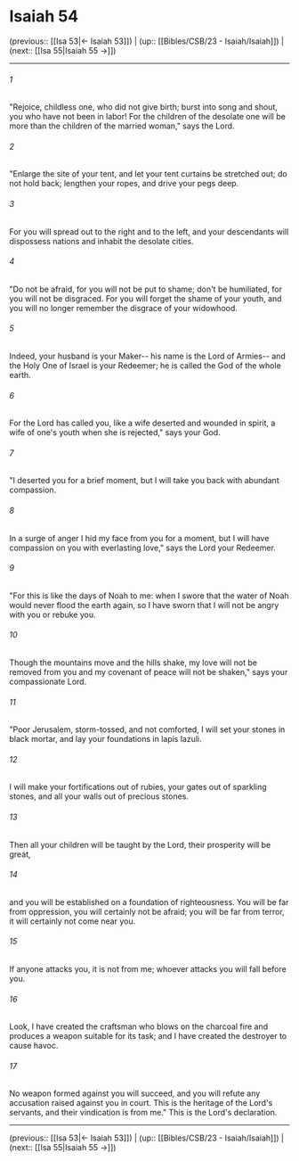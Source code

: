 # Isaiah 54

(previous:: [[Isa 53|← Isaiah 53]]) | (up:: [[Bibles/CSB/23 - Isaiah/Isaiah]]) | (next:: [[Isa 55|Isaiah 55 →]])

***


###### 1 
"Rejoice, childless one, who did not give birth; burst into song and shout, you who have not been in labor! For the children of the desolate one will be more than the children of the married woman," says the Lord. 

###### 2 
"Enlarge the site of your tent, and let your tent curtains be stretched out; do not hold back; lengthen your ropes, and drive your pegs deep. 

###### 3 
For you will spread out to the right and to the left, and your descendants will dispossess nations and inhabit the desolate cities. 

###### 4 
"Do not be afraid, for you will not be put to shame; don't be humiliated, for you will not be disgraced. For you will forget the shame of your youth, and you will no longer remember the disgrace of your widowhood. 

###### 5 
Indeed, your husband is your Maker-- his name is the Lord of Armies-- and the Holy One of Israel is your Redeemer; he is called the God of the whole earth. 

###### 6 
For the Lord has called you, like a wife deserted and wounded in spirit, a wife of one's youth when she is rejected," says your God. 

###### 7 
"I deserted you for a brief moment, but I will take you back with abundant compassion. 

###### 8 
In a surge of anger I hid my face from you for a moment, but I will have compassion on you with everlasting love," says the Lord your Redeemer. 

###### 9 
"For this is like the days of Noah to me: when I swore that the water of Noah would never flood the earth again, so I have sworn that I will not be angry with you or rebuke you. 

###### 10 
Though the mountains move and the hills shake, my love will not be removed from you and my covenant of peace will not be shaken," says your compassionate Lord. 

###### 11 
"Poor Jerusalem, storm-tossed, and not comforted, I will set your stones in black mortar, and lay your foundations in lapis lazuli. 

###### 12 
I will make your fortifications out of rubies, your gates out of sparkling stones, and all your walls out of precious stones. 

###### 13 
Then all your children will be taught by the Lord, their prosperity will be great, 

###### 14 
and you will be established on a foundation of righteousness. You will be far from oppression, you will certainly not be afraid; you will be far from terror, it will certainly not come near you. 

###### 15 
If anyone attacks you, it is not from me; whoever attacks you will fall before you. 

###### 16 
Look, I have created the craftsman who blows on the charcoal fire and produces a weapon suitable for its task; and I have created the destroyer to cause havoc. 

###### 17 
No weapon formed against you will succeed, and you will refute any accusation raised against you in court. This is the heritage of the Lord's servants, and their vindication is from me." This is the Lord's declaration.

***

(previous:: [[Isa 53|← Isaiah 53]]) | (up:: [[Bibles/CSB/23 - Isaiah/Isaiah]]) | (next:: [[Isa 55|Isaiah 55 →]])
